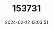 ---
title: "153731"
category: "Cherax quinquecarinatus"
draft: false
date: 2024-02-22 13:03:51
languages:
  English: ["Gilgies"]
---